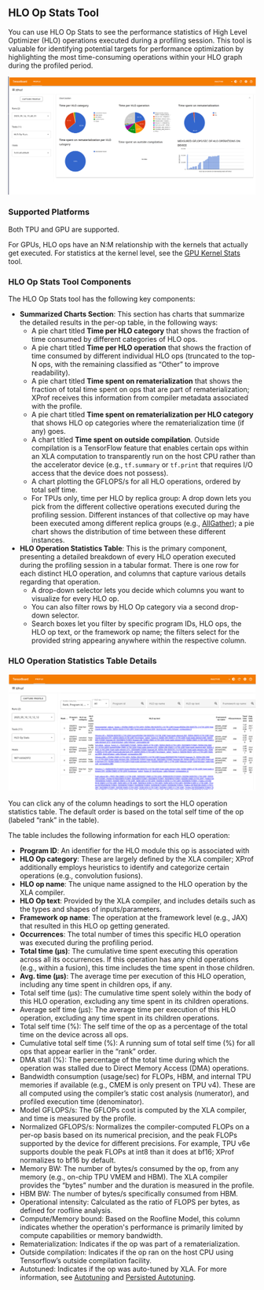 ## HLO Op Stats Tool

You can use HLO Op Stats to see the performance statistics of High Level
Optimizer (HLO) operations executed during a profiling session. This tool is
valuable for identifying potential targets for performance optimization by
highlighting the most time-consuming operations within your HLO graph during the
profiled period.

![XProf HLO Op Stats](images/hlo_op_stats.png)

### Supported Platforms

Both TPU and GPU are supported.

For GPUs, HLO ops have an N:M relationship with the kernels that actually get
executed. For statistics at the kernel level, see the
[GPU Kernel Stats](gpu_kernel_stats.md) tool.

### HLO Op Stats Tool Components

The HLO Op Stats tool has the following key components:

*   **Summarized Charts Section**: This section has charts that summarize the
    detailed results in the per-op table, in the following ways:
    *   A pie chart titled **Time per HLO category** that shows the fraction of
        time consumed by different categories of HLO ops.
    *   A pie chart titled **Time per HLO operation** that shows the fraction of
        time consumed by different individual HLO ops (truncated to the top-N
        ops, with the remaining classified as “Other” to improve readability).
    *   A pie chart titled **Time spent on rematerialization** that shows the
        fraction of total time spent on ops that are part of rematerialization;
        XProf receives this information from compiler metadata associated with
        the profile.
    *   A pie chart titled **Time spent on rematerialization per HLO category**
        that shows HLO op categories where the rematerialization time (if any)
        goes.
    *   A chart titled **Time spent on outside compilation**. Outside
        compilation is a TensorFlow feature that enables certain ops within an
        XLA computation to transparently run on the host CPU rather than the
        accelerator device (e.g., `tf.summary` or `tf.print` that requires I/O
        access that the device does not possess).
    *   A chart plotting the GFLOPS/s for all HLO operations, ordered by total
        self time.
    *   For TPUs only, time per HLO by replica group: A drop down lets you pick
        from the different collective operations executed during the profiling
        session. Different instances of that collective op may have been
        executed among different replica groups (e.g.,
        [AllGather](https://openxla.org/xla/operation_semantics#allgather)); a
        pie chart shows the distribution of time between these different
        instances.
*   **HLO Operation Statistics Table**: This is the primary component,
    presenting a detailed breakdown of every HLO operation executed during the
    profiling session in a tabular format. There is one row for each distinct
    HLO operation, and columns that capture various details regarding that
    operation.
    *   A drop-down selector lets you decide which columns you want to visualize
        for every HLO op.
    *   You can also filter rows by HLO Op category via a second drop-down
        selector.
    *   Search boxes let you filter by specific program IDs, HLO ops, the HLO op
        text, or the framework op name; the filters select for the provided
        string appearing anywhere within the respective column.

### HLO Operation Statistics Table Details

![XProf HLO Op Stats Table](images/hlo_op_stats_2.png)

You can click any of the column headings to sort the HLO operation statistics
table. The default order is based on the total self time of the op (labeled
“rank” in the table).

The table includes the following information for each HLO operation:

*   **Program ID**: An identifier for the HLO module this op is associated with
*   **HLO Op category**: These are largely defined by the XLA compiler; XProf
    additionally employs heuristics to identify and categorize certain
    operations (e.g., convolution fusions).
*   **HLO op name**: The unique name assigned to the HLO operation by the XLA
    compiler.
*   **HLO Op text**: Provided by the XLA compiler, and includes details such as
    the types and shapes of inputs/parameters.
*   **Framework op name**: The operation at the framework level (e.g., JAX) that
    resulted in this HLO op getting generated.
*   **Occurrences**: The total number of times this specific HLO operation was
    executed during the profiling period.
*   **Total time (μs)**: The cumulative time spent executing this operation
    across all its occurrences. If this operation has any child operations
    (e.g., within a fusion), this time includes the time spent in those
    children.
*   **Avg. time (μs)**: The average time per execution of this HLO operation,
    including any time spent in children ops, if any.
*   Total self time (μs): The cumulative time spent solely within the body of
    this HLO operation, excluding any time spent in its children operations.
*   Average self time (μs): The average time per execution of this HLO
    operation, excluding any time spent in its children operations.
*   Total self time (%): The self time of the op as a percentage of the total
    time on the device across all ops.
*   Cumulative total self time (%): A running sum of total self time (%) for all
    ops that appear earlier in the “rank” order.
*   DMA stall (%): The percentage of the total time during which the operation
    was stalled due to Direct Memory Access (DMA) operations.
*   Bandwidth consumption (usage/sec) for FLOPs, HBM, and internal TPU memories
    if available (e.g., CMEM is only present on TPU v4). These are all computed
    using the compiler’s static cost analysis (numerator), and profiled
    execution time (denominator).
*   Model GFLOPS/s: The GFLOPs cost is computed by the XLA compiler, and time is
    measured by the profile.
*   Normalized GFLOPS/s: Normalizes the compiler-computed FLOPs on a per-op
    basis based on its numerical precision, and the peak FLOPs supported by the
    device for different precisions. For example, TPU v6e supports double the
    peak FLOPs at int8 than it does at bf16; XProf normalizes to bf16 by
    default.
*   Memory BW: The number of bytes/s consumed by the op, from any memory (e.g.,
    on-chip TPU VMEM and HBM). The XLA compiler provides the “bytes” number and
    the duration is measured in the profile.
*   HBM BW: The number of bytes/s specifically consumed from HBM.
*   Operational intensity: Calculated as the ratio of FLOPS per bytes, as
    defined for roofline analysis.
*   Compute/Memory bound: Based on the Roofline Model, this column indicates
    whether the operation's performance is primarily limited by compute
    capabilities or memory bandwidth.
*   Rematerialization: Indicates if the op was part of a rematerialization.
*   Outside compilation: Indicates if the op ran on the host CPU using
    Tensorflow’s outside compilation facility.
*   Autotuned: Indicates if the op was auto-tuned by XLA. For more information,
    see [Autotuning](https://openxla.org/xla/tools#autotuning) and
    [Persisted Autotuning](https://openxla.org/xla/persisted_autotuning).
